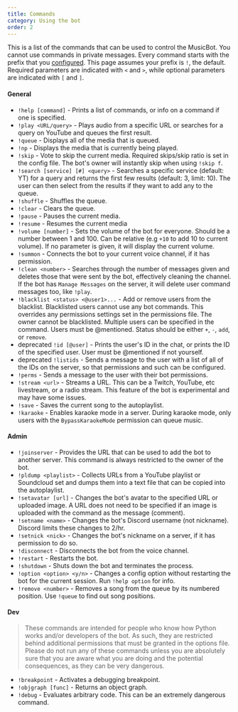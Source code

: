 ```yaml
---
title: Commands
category: Using the bot
order: 2
---
```


This is a list of the commands that can be used to control the MusicBot. You cannot use commands in private messages. Every command starts with the prefix that you [configured](#guidesconfiguration). This page assumes your prefix is `!`, the default. Required parameters are indicated with `<` and `>`, while optional parameters are indicated with `[` and `]`.


#### General

- `!help [command]` - Prints a list of commands, or info on a command if one is specified.
- `!play <URL/query>` - Plays audio from a specific URL or searches for a query on YouTube and queues the first result.
- `!queue` - Displays all of the media that is queued.
- `!np` - Displays the media that is currently being played.
- `!skip` - Vote to skip the current media. Required skips/skip ratio is set in the config file. The bot's owner will instantly skip when using `!skip f`.
- `!search [service] [#] <query>` - Searches a specific service (default: YT) for a query and returns the first few results (default: 3, limit: 10). The user can then select from the results if they want to add any to the queue.
- `!shuffle` - Shuffles the queue.
- `!clear` - Clears the queue.
- `!pause` - Pauses the current media.
- `!resume` - Resumes the current media
- `!volume [number]` - Sets the volume of the bot for everyone. Should be a number between 1 and 100. Can be relative (e.g `+10` to add 10 to current volume). If no parameter is given, it will display the current volume.
- `!summon` - Connects the bot to your current voice channel, if it has permission.
- `!clean <number>` - Searches through the number of messages given and deletes those that were sent by the bot, effectively cleaning the channel. If the bot has `Manage Messages` on the server, it will delete user command messages too, like `!play`.
- `!blacklist <status> <@user1>...` - Add or remove users from the blacklist. Blacklisted users cannot use any bot commands. This overrides any permissions settings set in the permissions file. The owner cannot be blacklisted. Multiple users can be specified in the command. Users must be @mentioned. Status should be either `+`, `-`, `add`, or `remove`.
- <span class="badge warn">deprecated</span> `!id [@user]` - Prints the user's ID in the chat, or prints the ID of the specified user. User must be @mentioned if not yourself.
- <span class="badge warn">deprecated</span> `!listids` - Sends a message to the user with a list of all of the IDs on the server, so that permissions and such can be configured.
- `!perms` - Sends a message to the user with their bot permissions.
- `!stream <url>` - Streams a URL. This can be a Twitch, YouTube, etc livestream, or a radio stream. This feature of the bot is experimental and may have some issues.
- `!save` - Saves the current song to the autoplaylist.
- `!karaoke` - Enables karaoke mode in a server. During karaoke mode, only users with the `BypassKaraokeMode` permission can queue music.

#### Admin

- `!joinserver` - Provides the URL that can be used to add the bot to another server. This command is always restricted to the owner of the bot.
- `!pldump <playlist>` - Collects URLs from a YouTube playlist or Soundcloud set and dumps them into a text file that can be copied into the autoplaylist.
- `!setavatar [url]` - Changes the bot's avatar to the specified URL or uploaded image. A URL does not need to be specified if an image is uploaded with the command as the message (comment).
- `!setname <name>` - Changes the bot's Discord username (not nickname). Discord limits these changes to 2/hr.
- `!setnick <nick>` - Changes the bot's nickname on a server, if it has permission to do so.
- `!disconnect` - Disconnects the bot from the voice channel.
- `!restart` - Restarts the bot.
- `!shutdown` - Shuts down the bot and terminates the process.
- `!option <option> <y/n>` - Changes a config option without restarting the bot for the current session. Run `!help option` for info.
- `!remove <number>` - Removes a song from the queue by its numbered position. Use `!queue` to find out song positions.

#### Dev

> These commands are intended for people who know how Python works and/or developers of the bot. As such, they are restricted behind additional permissions that must be granted in the options file. Please do not run any of these commands unless you are absolutely sure that you are aware what you are doing and the potential consequences, as they can be very dangerous.

- `!breakpoint` - Activates a debugging breakpoint.
- `!objgraph [func]` - Returns an object graph.
- `!debug` - Evaluates arbitrary code. This can be an extremely dangerous command.